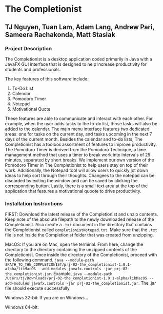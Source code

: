 # The Completionist
## TJ Nguyen, Tuan Lam, Adam Lang, Andrew Pari, Sameera Rachakonda, Matt Stasiak 

### Project Description 
The Completionist is a desktop application coded primarily in Java with a JavaFX GUI interface that is designed to help increase productivity for students and professionals. 

The key features of this software include:
1. To-Do List
2. Calendar
3. Pomodoro Timer
4. Notepad
5. Motivational Quote

These features are able to communicate and interact with each other. For example, when the user adds tasks to the to-do list, those tasks will also be added to the calendar. The main menu interface features two dedicated areas: one for tasks on the current day, and tasks upcoming in the next 7 days of the current month. Besides the calendar and to-do lists, The Completionist has a toolbox assortment of features to improve productivity. The Pomodoro Timer is derived from the Pomodoro Technique, a time management method that uses a timer to break work into intervals of 25 minutes, separated by short breaks. We implement our own version of the Pomodoro Timer in The Completionist to help users stay on top of their work. Additionally, the Notepad tool will allow users to quickly jot down ideas to help sort through their thoughts. Changees to the notepad can be discarded by exiting the window and can be saved by clicking the corresponding button. Lastly, there is a small text area at the top of the application that features a motivational quoote to drive productivity.

### Installation Instructions

FIRST:  Download the latest release of the Completionist and unzip contents. Keep note of the absolute filepath to the newly downloaded release of the Completionist. Also create a `.txt` document in the directory that contains the Completionist called `completionistNotepad.txt`. Make sure that the `.txt` file is not inside the Completionist folder that was created from unzipping.

MacOS: If you are on Mac, open the terminal. From here, change the directory to the directory containing the unzipped contents of the Completionist. Once inside the directory of the Completionist, proceed with the following command, `java --module-path $PATH_TO_THE_COMPLETIONIST/prj-02-the_completionist-1.0.1-alpha/libMacOS --add-modules javafx.controls -jar prj-02-the_completionist.jar`. Example, `java --module-path /Users/tj/Downloads/prj-02-the_completionist-1.0.1-alpha/libMacOS --add-modules javafx.controls -jar prj-02-the_completionist.jar`. The .jar file should execute successfully. 

Windows 32-bit: If you are on Windows...

Windows 64-bit: 
